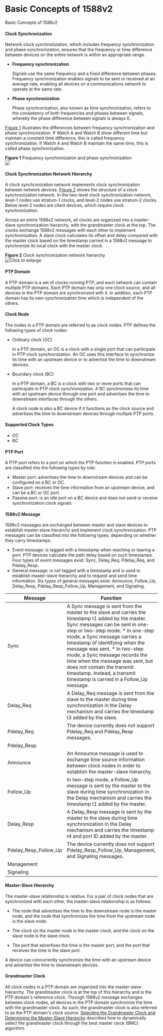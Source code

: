 Basic Concepts of 1588v2
========================

Basic Concepts of 1588v2

#### Clock Synchronization

Network clock synchronization, which includes frequency synchronization and phase synchronization, ensures that the frequency or time difference between devices on the entire network is within an appropriate range.

* **Frequency synchronization**
  
  Signals use the same frequency and a fixed difference between phases. Frequency synchronization enables signals to be sent or received at an average rate, enabling all devices on a communications network to operate at the same rate.
* **Phase synchronization**
  
  Phase synchronization, also known as time synchronization, refers to the consistency of both frequencies and phases between signals, whereby the phase difference between signals is always 0.

[Figure 1](#EN-US_CONCEPT_0000001563878921__en-us_concept_0141108986_fig_dc_cfg_ecsyn_000401) illustrates the differences between frequency synchronization and phase synchronization. If Watch A and Watch B show different time but maintain a constant time difference, this is called frequency synchronization. If Watch A and Watch B maintain the same time, this is called phase synchronization.

**Figure 1** Frequency synchronization and phase synchronization  
![](figure/en-us_image_0000001563759329.png)

#### Clock Synchronization Network Hierarchy

A clock synchronization network implements clock synchronization between network devices. [Figure 2](#EN-US_CONCEPT_0000001563878921__fig_dc_cfg_ptp_000401) shows the structure of a clock synchronization network. In the two-level clock synchronization network, level-1 nodes use stratum-1 clocks, and level-2 nodes use stratum-2 clocks. Below level-2 nodes are client devices, which require clock synchronization.

Across an entire 1588v2 network, all clocks are organized into a master-slave synchronization hierarchy, with the grandmaster clock at the top. The clocks exchange 1588v2 messages with each other to implement synchronization. A slave clock calculates its offset and delay compared with the master clock based on the timestamp carried in a 1588v2 message to synchronize its local clock with the master clock.

**Figure 2** Clock synchronization network hierarchy  
![](figure/en-us_image_0000001513158966.png "Click to enlarge")

#### PTP Domain

A PTP domain is a set of clocks running PTP, and each network can contain multiple PTP domains. Each PTP domain has only one clock source, and all devices in the PTP domain are synchronized with it. In addition, each PTP domain has its own synchronization time which is independent of the others.


#### Clock Node

The nodes in a PTP domain are referred to as clock nodes. PTP defines the following types of clock nodes:

* Ordinary clock (OC)
  
  In a PTP domain, an OC is a clock with a single port that can participate in PTP clock synchronization. An OC uses this interface to synchronize its time with an upstream device or to advertise the time to downstream devices.
* Boundary clock (BC)
  
  In a PTP domain, a BC is a clock with two or more ports that can participate in PTP clock synchronization. A BC synchronizes its time with an upstream device through one port and advertises the time to downstream interfaces through the others.
  
  A clock node is also a BC device if it functions as the clock source and advertises the time to downstream devices through multiple PTP ports.


#### Supported Clock Types

* OC
* BC

#### PTP Port

A PTP port refers to a port on which the PTP function is enabled. PTP ports are classified into the following types by role:

* Master port: advertises the time to downstream devices and can be configured on a BC or OC.
* Slave port: receives the time information from an upstream device, and can be a BC or OC port.
* Passive port: is an idle port on a BC device and does not send or receive synchronization clock signals.


#### 1588v2 Message

1588v2 messages are exchanged between master and slave devices to establish master-slave hierarchy and implement clock synchronization. PTP messages can be classified into the following types, depending on whether they carry timestamps:

* Event message: is tagged with a timestamp when reaching or leaving a port. PTP devices calculate the path delay based on such timestamps. Four types of event messages exist: Sync, Delay\_Req, Pdelay\_Req, and Pdelay\_Resp.
* General message: is not tagged with a timestamp and is used to establish master-slave hierarchy and to request and send time information. Six types of general messages exist: Announce, Follow\_Up, Delay\_Resp, Pdelay\_Resp\_Follow\_Up, Management, and Signaling.

| Message | Function |
| --- | --- |
| Sync | A Sync message is sent from the master to the slave and carries the timestamp t1 added by the master. Sync messages can be sent in one-step or two-step mode.  * In one-step mode, a Sync message carries a timestamp of identifying when the message was sent. * In two-step mode, a Sync message records the time when the message was sent, but does not contain the transmit timestamp. Instead, a transmit timestamp is carried in a Follow\_Up message. |
| Delay\_Req | A Delay\_Req message is sent from the slave to the master during time synchronization in the Delay mechanism and carries the timestamp t3 added by the slave. |
| Pdelay\_Req | The device currently does not support Pdelay\_Req and Pdelay\_Resp messages. |
| Pdelay\_Resp |
| Announce | An Announce message is used to exchange time source information between clock nodes in order to establish the master-slave hierarchy. |
| Follow\_Up | In two-step mode, a Follow\_Up message is sent by the master to the slave during time synchronization in the Delay mechanism and carries the timestamp t1 added by the master. |
| Delay\_Resp | A Delay\_Resp message is sent by the master to the slave during time synchronization in the Delay mechanism and carries the timestamp t4 and port ID added by the master. |
| Pdelay\_Resp\_Follow\_Up | The device currently does not support Pdelay\_Resp\_Follow\_Up, Management, and Signaling messages. |
| Management |
| Signaling |



#### Master-Slave Hierarchy

The master-slave relationship is relative. For a pair of clock nodes that are synchronized with each other, the master-slave relationship is as follows:

* The node that advertises the time to the downstream node is the master node, and the node that synchronizes the time from the upstream node is the slave node.

* The clock on the master node is the master clock, and the clock on the slave node is the slave clock.

* The port that advertises the time is the master port, and the port that receives the time is the slave port.

A device can concurrently synchronize the time with an upstream device and advertise the time to downstream devices.


#### Grandmaster Clock

All clock nodes in a PTP domain are organized into the master-slave hierarchy. The grandmaster clock is at the top of this hierarchy and is the PTP domain's reference clock. Through 1588v2 message exchanges between clock nodes, all devices in the PTP domain synchronize the time with the grandmaster clock. As such, the grandmaster clock is also referred to as the PTP domain's clock source. [Selecting the Grandmaster Clock and Determining the Master-Slave Hierarchy](galaxy_1588v2_cfg_0005.html) describes how to dynamically select the grandmaster clock through the best master clock (BMC) algorithm.